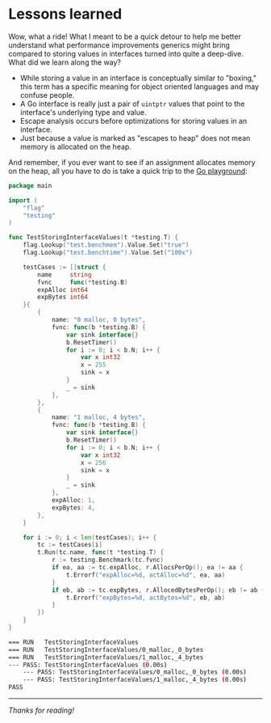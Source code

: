 # Lessons learned

Wow, what a ride! What I meant to be a quick detour to help me better understand what performance improvements generics might bring compared to storing values in interfaces turned into quite a deep-dive. What did we learn along the way?

* While storing a value in an interface is conceptually similar to "boxing," this term has a specific meaning for object oriented languages and may confuse people.
* A Go interface is really just a pair of `uintptr` values that point to the interface's underlying type and value.
* Escape analysis occurs before optimizations for storing values in an interface.
* Just because a value is marked as "escapes to heap" does not mean memory is allocated on the heap.

And remember, if you ever want to see if an assignment allocates memory on the heap, all you have to do is take a quick trip to the [Go playground](https://go.dev/play/p/OoN-qxRHqsi):

```go
package main

import (
	"flag"
	"testing"
)

func TestStoringInterfaceValues(t *testing.T) {
	flag.Lookup("test.benchmem").Value.Set("true")
	flag.Lookup("test.benchtime").Value.Set("100x")

	testCases := []struct {
		name     string
		fvnc     func(*testing.B)
		expAlloc int64
		expBytes int64
	}{
		{
			name: "0 malloc, 0 bytes",
			fvnc: func(b *testing.B) {
				var sink interface{}
				b.ResetTimer()
				for i := 0; i < b.N; i++ {
					var x int32
					x = 255
					sink = x
				}
				_ = sink
			},
		},
		{
			name: "1 malloc, 4 bytes",
			fvnc: func(b *testing.B) {
				var sink interface{}
				b.ResetTimer()
				for i := 0; i < b.N; i++ {
					var x int32
					x = 256
					sink = x
				}
				_ = sink
			},
			expAlloc: 1,
			expBytes: 4,
		},
	}

	for i := 0; i < len(testCases); i++ {
		tc := testCases[i]
		t.Run(tc.name, func(t *testing.T) {
			r := testing.Benchmark(tc.fvnc)
			if ea, aa := tc.expAlloc, r.AllocsPerOp(); ea != aa {
				t.Errorf("expAlloc=%d, actAlloc=%d", ea, aa)
			}
			if eb, ab := tc.expBytes, r.AllocedBytesPerOp(); eb != ab {
				t.Errorf("expBytes=%d, actBytes=%d", eb, ab)
			}
		})
	}
}
```

```bash
=== RUN   TestStoringInterfaceValues
=== RUN   TestStoringInterfaceValues/0_malloc,_0_bytes
=== RUN   TestStoringInterfaceValues/1_malloc,_4_bytes
--- PASS: TestStoringInterfaceValues (0.00s)
    --- PASS: TestStoringInterfaceValues/0_malloc,_0_bytes (0.00s)
    --- PASS: TestStoringInterfaceValues/1_malloc,_4_bytes (0.00s)
PASS
```

---

_Thanks for reading!_
